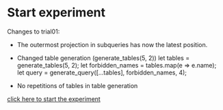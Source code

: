 # Start experiment

Changes to trial01:
- The outermost projection in subqueries has now the latest position.
- Changed table generation (generate_tables(5, 2))
        let tables = generate_tables(5, 2);
        let forbidden_names = tables.map(e => e.name);
        let query = generate_query([...tables], forbidden_names, 4);

- No repetitions of tables in table generation

[click here to start the experiment](https://htmlpreview.github.io/?https://raw.githubusercontent.com/shanenbe/Experiments/main/2025_SQL_With_versus_Subqueries/trial02/SQL_trial02_web.html)
